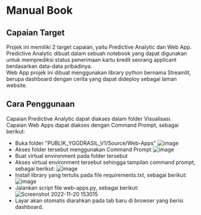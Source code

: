 # Manual Book

## Capaian Target ##
Projek ini memiliki 2 target capaian, yaitu Predictive Analytic dan Web App. <br>
Predictive Analytic dibuat dalam sebuah notebook yang dapat digunakan untuk memprediksi status penerimaan kartu kredit seorang applicant berdasarkan data-data pribadinya. <br>
Web App projek ini dibuat menggunakan library python bernama Streamlit, berupa dashboard dengan cerita yang dapat dideploy sebagai laman website.

## Cara Penggunaan ##
Capaian Predictive Analytic dapat diakses dalam folder Visualisasi. <br>
Capaian Web Apps dapat diakses dengan Command Prompt, sebagai berikut: <br>
  - Buka folder "PUBLIK_YGGDRASIL_V1/Source/Web-Apps"
    ![image](https://user-images.githubusercontent.com/99194827/202892327-b51846e6-3305-4f44-956e-9c291686fdd7.png)
  - Akses folder tersebut menggunakan Command Prompt
    ![image](https://user-images.githubusercontent.com/99194827/202892379-de48a777-9b3e-4e4a-82c0-8bee93f237c3.png)
  - Buat virtual environment pada folder tersebut
  - Akses virtual environment tersebut sehingga tampilan command prompt, sebagai berikut:
    ![image](https://user-images.githubusercontent.com/99194827/202892595-9e498c6e-74ef-4c63-812c-3871dbc31390.png)
  - Install library yang tertulis pada file requirements.txt, sebagai berikut:
    ![image](https://user-images.githubusercontent.com/99194827/202892696-7e7e992e-3782-4d51-80a2-e2fd69e34e5c.png)
  - Jalankan script file web-apps.py, sebagai berikut:
    ![Screenshot 2022-11-20 153015](https://user-images.githubusercontent.com/99194827/202892831-2f1549b9-3a62-43d0-a42d-c5580f38c8b6.png)
  - Layar akan otomatis diarahkan pada tab baru di browser yang berisi dashboard.
